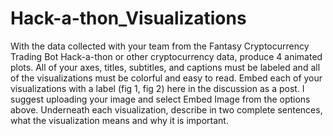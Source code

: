 # Hack-a-thon_Visualizations
With the data collected with your team from the Fantasy Cryptocurrency Trading Bot Hack-a-thon or other cryptocurrency data, produce 4 animated plots. All of your axes, titles, subtitles, and captions must be labeled and all of the visualizations must be colorful and easy to read. Embed each of your visualizations with a label (fig 1, fig 2) here in the discussion as a post. I suggest uploading your image and select Embed Image from the options above. Underneath each visualization, describe in two complete sentences, what the visualization means and why it is important.
